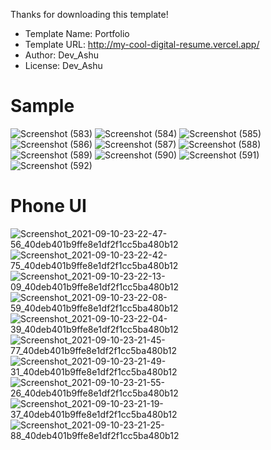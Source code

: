 Thanks for downloading this template!

- Template Name: Portfolio
- Template URL: http://my-cool-digital-resume.vercel.app/
- Author: Dev_Ashu
- License: Dev_Ashu
# Sample
![Screenshot (583)](https://user-images.githubusercontent.com/75971776/132755947-0dd2732a-5409-4c45-808c-806ae9a81a1f.png)
![Screenshot (584)](https://user-images.githubusercontent.com/75971776/132755955-96035c59-7792-4997-a327-f3eaf2f74260.png)
![Screenshot (585)](https://user-images.githubusercontent.com/75971776/132755967-606a3d36-7ce9-4523-a7ea-d42005359a33.png)
![Screenshot (586)](https://user-images.githubusercontent.com/75971776/132755975-1799480a-ede2-4a2f-bf56-b8670187f708.png)
![Screenshot (587)](https://user-images.githubusercontent.com/75971776/132755977-cb43dade-fcc4-4d63-89b6-17faf87a525c.png)
![Screenshot (588)](https://user-images.githubusercontent.com/75971776/132755979-bcdbc730-acbb-4a78-b11e-2f45dc51dbb5.png)
![Screenshot (589)](https://user-images.githubusercontent.com/75971776/132755983-6413d46a-c27b-4a03-9617-7fdc0a8ea53e.png)
![Screenshot (590)](https://user-images.githubusercontent.com/75971776/132755991-b6f0ed44-93cc-46f6-862b-2ac1846d8f9d.png)
![Screenshot (591)](https://user-images.githubusercontent.com/75971776/132755994-457011e9-6c1c-481d-b569-39b1d0cb9674.png)
![Screenshot (592)](https://user-images.githubusercontent.com/75971776/132755999-18e3ec3f-68ec-4d84-a050-6c194ec8154c.png)
# Phone UI
![Screenshot_2021-09-10-23-22-47-56_40deb401b9ffe8e1df2f1cc5ba480b12](https://user-images.githubusercontent.com/75971776/132897258-07a90649-0cde-4508-a1a6-9cdc1cb709de.jpg)
![Screenshot_2021-09-10-23-22-42-75_40deb401b9ffe8e1df2f1cc5ba480b12](https://user-images.githubusercontent.com/75971776/132897268-f28f6be7-2ab6-4e0c-a8e7-ca9e8d763475.jpg)
![Screenshot_2021-09-10-23-22-13-09_40deb401b9ffe8e1df2f1cc5ba480b12](https://user-images.githubusercontent.com/75971776/132897274-c1d6d2bc-6dbf-45a5-b357-5544504b78be.jpg)
![Screenshot_2021-09-10-23-22-08-59_40deb401b9ffe8e1df2f1cc5ba480b12](https://user-images.githubusercontent.com/75971776/132897278-68e853ee-d54b-440d-a2b8-51676c96bd28.jpg)
![Screenshot_2021-09-10-23-22-04-39_40deb401b9ffe8e1df2f1cc5ba480b12](https://user-images.githubusercontent.com/75971776/132897283-81acf524-c728-4fb4-87ba-7468e9b34ea9.jpg)
![Screenshot_2021-09-10-23-21-45-77_40deb401b9ffe8e1df2f1cc5ba480b12](https://user-images.githubusercontent.com/75971776/132897292-337bd29b-f9e1-4c49-860e-4a766b3f8d31.jpg)
![Screenshot_2021-09-10-23-21-49-31_40deb401b9ffe8e1df2f1cc5ba480b12](https://user-images.githubusercontent.com/75971776/132897298-18e0e521-056a-4bd2-b79f-9c341953f301.jpg)
![Screenshot_2021-09-10-23-21-55-26_40deb401b9ffe8e1df2f1cc5ba480b12](https://user-images.githubusercontent.com/75971776/132897302-4d47ae2d-ca92-455e-a370-fc8f95902dc4.jpg)
![Screenshot_2021-09-10-23-21-19-37_40deb401b9ffe8e1df2f1cc5ba480b12](https://user-images.githubusercontent.com/75971776/132897307-c4821dae-e710-4f9d-9983-22804749dfc1.jpg)
![Screenshot_2021-09-10-23-21-25-88_40deb401b9ffe8e1df2f1cc5ba480b12](https://user-images.githubusercontent.com/75971776/132897314-a4d77902-f5c8-4d74-bd0a-feebb4eb010b.jpg)

